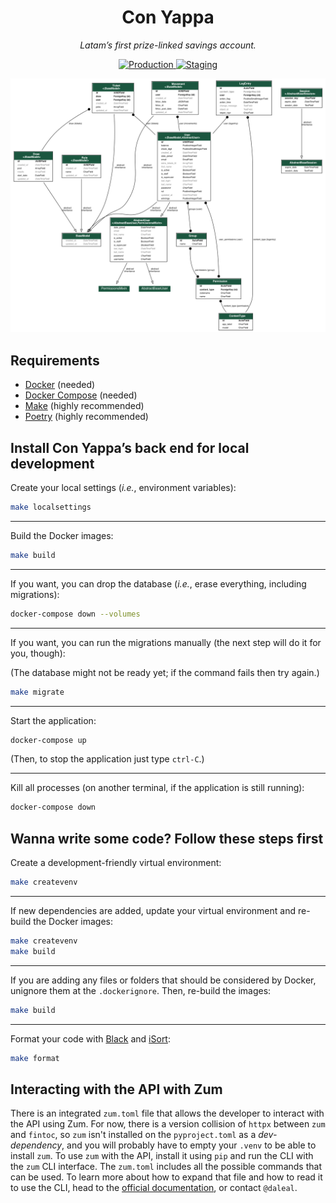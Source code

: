 <h1 align="center">Con Yappa</h1>

<p align="center">
  <em>Latam’s first prize-linked savings account.</em>
</p>

<p align="center">
  <a href="https://api.conyappa.cl/docs" target="_blank">
      <img src="https://img.shields.io/website?label=production&logo=amazon&url=https://api.conyappa.cl/docs" alt="Production">
  </a>

  <a href="https://api-staging.conyappa.cl/docs" target="_blank">
      <img src="https://img.shields.io/website?label=staging&logo=amazon&url=https://api-staging.conyappa.cl/docs" alt="Staging">
  </a>
</p>

![ER Diagram](docs/er_diagram.png "ER Diagram")

## Requirements

- [Docker](https://www.docker.com/) (needed)
- [Docker Compose](https://docs.docker.com/compose/) (needed)
- [Make](https://en.wikipedia.org/wiki/Make_(software)) (highly recommended)
- [Poetry](https://python-poetry.org/docs/) (highly recommended)

## Install Con Yappa’s back end for local development

Create your local settings (_i.e._, environment variables):

```bash
make localsettings
```

---

Build the Docker images:

```bash
make build
```

---

If you want, you can drop the database (_i.e._, erase everything, including migrations):

```bash
docker-compose down --volumes
```

---

If you want, you can run the migrations manually (the next step will do it for you, though):

(The database might not be ready yet; if the command fails then try again.)

```bash
make migrate
```

---

Start the application:

```bash
docker-compose up
```

(Then, to stop the application just type `ctrl-C`.)

---

Kill all processes (on another terminal, if the application is still running):

```bash
docker-compose down
```

## Wanna write some code? Follow these steps first

Create a development-friendly virtual environment:

```bash
make createvenv
```

---

If new dependencies are added, update your virtual environment and re-build the Docker images:

```bash
make createvenv
make build
```

---

If you are adding any files or folders that should be considered by Docker, unignore them at the `.dockerignore`. Then, re-build the images:

```bash
make build
```

---

Format your code with [Black](https://pypi.org/project/black/) and [iSort](https://pypi.org/project/isort/):

```bash
make format
```

## Interacting with the API with Zum

There is an integrated `zum.toml` file that allows the developer to interact with the API using Zum. For now, there is a version collision of `httpx` between `zum` and `fintoc`, so `zum` isn't installed on the `pyproject.toml` as a _dev-dependency_, and you will probably have to empty your `.venv` to be able to install `zum`. To use `zum` with the API, install it using `pip` and run the CLI with the `zum` CLI interface. The `zum.toml` includes all the possible commands that can be used. To learn more about how to expand that file and how to read it to use the CLI, head to the [official documentation](https://zum.daleal.dev), or contact `@daleal`.
